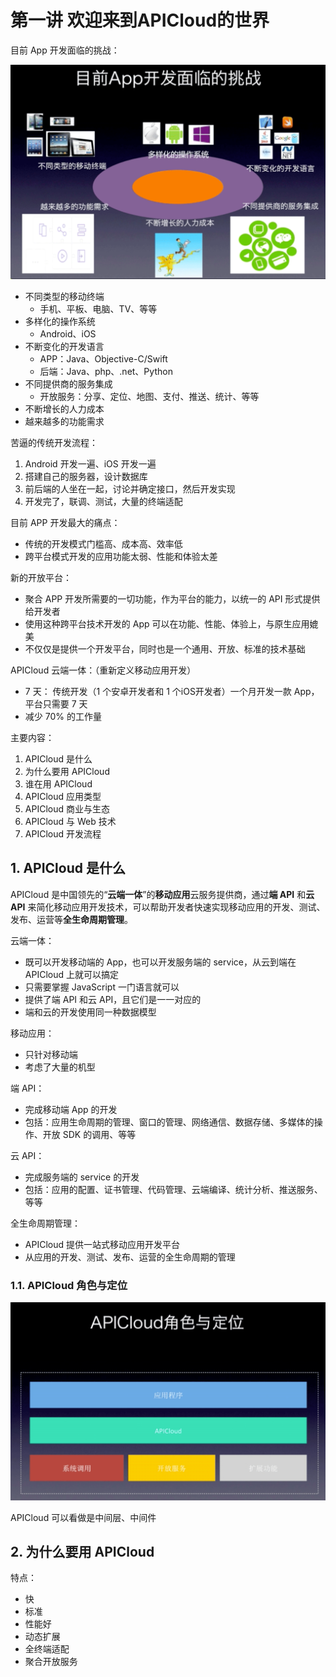 # 第一讲 欢迎来到APICloud的世界

目前 App 开发面临的挑战：

![1-1.png](./images/1-1.png)

* 不同类型的移动终端
  * 手机、平板、电脑、TV、等等
* 多样化的操作系统
  * Android、iOS
* 不断变化的开发语言
  * APP：Java、Objective-C/Swift
  * 后端：Java、php、.net、Python
* 不同提供商的服务集成
  * 开放服务：分享、定位、地图、支付、推送、统计、等等
* 不断增长的人力成本
* 越来越多的功能需求

苦逼的传统开发流程：

1. Android 开发一遍、iOS 开发一遍
2. 搭建自己的服务器，设计数据库
3. 前后端的人坐在一起，讨论并确定接口，然后开发实现
4. 开发完了，联调、测试，大量的终端适配

目前 APP 开发最大的痛点：

* 传统的开发模式门槛高、成本高、效率低
* 跨平台模式开发的应用功能太弱、性能和体验太差

新的开放平台：

* 聚合 APP 开发所需要的一切功能，作为平台的能力，以统一的 API 形式提供给开发者
* 使用这种跨平台技术开发的 App 可以在功能、性能、体验上，与原生应用媲美
* 不仅仅是提供一个开发平台，同时也是一个通用、开放、标准的技术基础

APICloud 云端一体：（重新定义移动应用开发）

* 7 天： 传统开发（1 个安卓开发者和 1 个iOS开发者）一个月开发一款 App，平台只需要 7 天
* 减少 70% 的工作量

主要内容：

1. APICloud 是什么
2. 为什么要用 APICloud
3. 谁在用 APICloud
4. APICloud 应用类型
5. APICloud 商业与生态
6. APICloud 与 Web 技术
7. APICloud 开发流程

## 1. APICloud 是什么

APICloud 是中国领先的“**云端一体**”的**移动应用**云服务提供商，通过**端 API** 和**云 API** 来简化移动应用开发技术，可以帮助开发者快速实现移动应用的开发、测试、发布、运营等**全生命周期管理**。

云端一体：

* 既可以开发移动端的 App，也可以开发服务端的 service，从云到端在 APICloud 上就可以搞定
* 只需要掌握 JavaScript 一门语言就可以
* 提供了端 API 和云 API，且它们是一一对应的
* 端和云的开发使用同一种数据模型

移动应用：

* 只针对移动端
* 考虑了大量的机型

端 API：

* 完成移动端 App 的开发
* 包括：应用生命周期的管理、窗口的管理、网络通信、数据存储、多媒体的操作、开放 SDK 的调用、等等

云 API：

* 完成服务端的 service 的开发
* 包括：应用的配置、证书管理、代码管理、云端编译、统计分析、推送服务、等等

全生命周期管理：

* APICloud 提供一站式移动应用开发平台
* 从应用的开发、测试、发布、运营的全生命周期的管理

### 1.1. APICloud 角色与定位

![1-2.png](./images/1-2.png)

APICloud 可以看做是中间层、中间件

## 2. 为什么要用 APICloud

特点：

* 快
* 标准
* 性能好
* 动态扩展
* 全终端适配
* 聚合开放服务